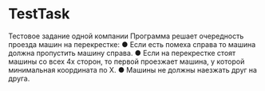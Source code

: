 # TestTask
Тестовое задание одной компании
Программа решает очередность проезда машин на перекрестке:
●
Если есть помеха справа то машина должна пропустить машину
справа.
●
Если на перекрестке стоят машины со всех 4х сторон, то первой
проезжает машина, у которой минимальная координата по X.
●
Машины не должны наезжать друг на друга.
